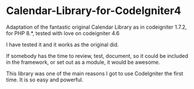 # Calendar-Library-for-CodeIgniter4
Adaptation of the fantastic original Calendar Library as in codeigniter 1.7.2, for PHP 8.*, tested with love on codeigniter 4.6

I have tested it and it works as the original did.

If somebody has the time to review, test, document, so it could be included in the framework, or set out as a module, it would be awesome.

This library was one of the main reasons I got to use CodeIgniter the first time. It is so easy and powerful.
